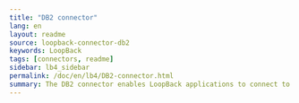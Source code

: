 ```yaml
---
title: "DB2 connector"
lang: en
layout: readme
source: loopback-connector-db2
keywords: LoopBack
tags: [connectors, readme]
sidebar: lb4_sidebar
permalink: /doc/en/lb4/DB2-connector.html
summary: The DB2 connector enables LoopBack applications to connect to DB2 data sources. 
---
```

